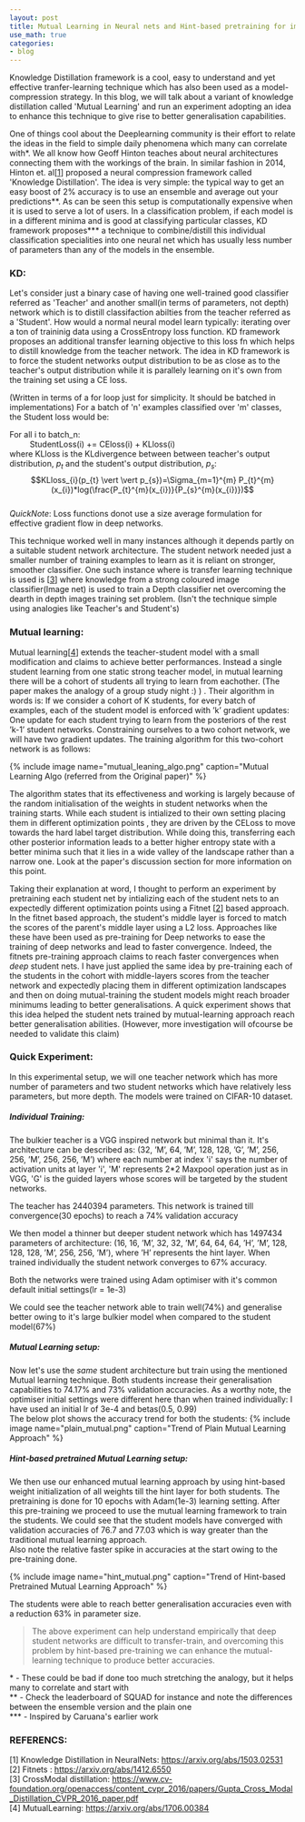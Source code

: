 ```yaml
---
layout: post
title: Mutual Learning in Neural nets and Hint-based pretraining for improved accuracies
use_math: true
categories:
- blog
---
```


<!--morestart-->
Knowledge Distillation framework is a cool, easy to understand and yet effective tranfer-learning technique which has also been used as a model-compression
strategy. In this blog, we will talk about a variant of knowledge distillation called 'Mutual Learning' and run an experiment adopting an idea to enhance this technique to give rise to better generalisation capabilities.
<!--more-->

One of things cool about the Deeplearning community is their effort to relate the ideas in the field to simple daily phenomena which many can correlate with\*. We all know how Geoff Hinton teaches about neural architectures connecting them with the workings of the brain. In similar fashion in 2014, Hinton et. al\[[1][kd]\] proposed a neural compression framework called 'Knowledge Distillation'. The idea is very simple: the typical way to get an easy boost of 2% accuracy is to use an ensemble and average out your predictions\*\*. As can be seen this setup is computationally expensive when it is used to serve a lot of users. In a classification problem, if each model is in a different minima and is good at classifying particular classes, KD framework proposes\*\*\* a technique to combine/distill this individual classification specialities into one neural net which has usually less number of parameters than any of the models in the ensemble. 


### KD:
Let's consider just a binary case of having one well-trained good classifier referred as 'Teacher' and another small(in terms of parameters, not depth)
network which is to distill classifaction abilties from the teacher referred as a 'Student'. How would a normal neural model learn typically: iterating over a ton of traininig data using a CrossEntropy loss function. KD framework proposes an additional transfer learning objective to this loss fn which helps to distill knowledge from the teacher network. The idea in KD framework is to force the student networks output distribution to be as close as to the teacher's output distribution while it is parallely learning on it's own from the training set using a CE loss.

(Written in terms of a for loop just for simplicity. It should be batched in implementations)
For a batch of 'n' examples classified over 'm' classes, the Student loss would be:<br/>

For all i to batch_n: <br/>
$\qquad$  StudentLoss(i) $+=$ CEloss(i) $+$ KLloss(i) <br/>
where KLloss is the KLdivergence between between teacher's output distribution, $p_t$ and the student's output distribution, $p_s$:
$$KLloss_{i}(p_{t} \vert \vert p_{s})=\Sigma_{m=1}^{m} P_{t}^{m}(x_{i})*log(\frac{P_{t}^{m}(x_{i})}{P_{s}^{m}(x_{i})})$$ <br/>
*QuickNote*: Loss functions donot use a size average formulation for effective gradient flow in deep networks.

This technique worked well in many instances although it depends partly on a suitable student network architecture. The student network needed just a smaller number of training examples to learn as it is reliant on stronger, smoother classifier. One such instance where is transfer learning technique is used is \[[3][crossdistill]\] where knowledge from a strong coloured image classifier(Image net) is used to train a Depth classifier net overcoming the dearth in depth images training set problem.
(Isn't the technique simple using analogies like Teacher's and Student's)

### Mutual learning:
Mutual learning\[[4][mutual]\] extends the teacher-student model with a small modification and claims to achieve better performances. Instead a single student learning from one static strong teacher model, in mutual learning there will be a cohort of students all trying to learn from eachother. (The paper makes the analogy of a group study night :) ) .
Their algorithm in words is: If we consider a cohort of K students, for every batch of examples, each of the student model is enforced
with ’k’ gradient updates: One update for each student trying to learn from the posteriors of the rest ’k-1’ student networks. Constraining
ourselves to a two cohort network, we will have two gradient updates. The training algorithm for this two-cohort network is as follows:

{% include image name="mutual_leaning_algo.png" caption="Mutual Learning Algo (referred from the Original paper)" %}


The algorithm states that its effectiveness and working is largely because of the random initialisation of the weights in student networks when the training starts.  While each student is intialized to their own setting placing them in different optimization points , they are  driven  by  the  CELoss  to  move  towards  the  hard  label  target  distribution.  While  doing  this, transferring  each  other  posterior  information  leads  to  a  better  higher  entropy  state  with  a  better minima such that it lies in a wide valley of the landscape rather than a narrow one. Look at the paper's discussion section for more
information on this point.

Taking their explanation at word, I thought to perform an experiment by pretraining each student net by intializing each of the student nets to an expectedly different optimization points using a Fitnet \[[2][fitnets]\] based approach. In the fitnet based approach, the student's middle layer is forced to match the scores of the parent's middle layer using a L2 loss. Approaches like these have been used as pre-training for Deep networks to ease the training of deep networks and lead to faster convergence. Indeed, the fitnets pre-training approach claims to reach faster convergences when *deep* student nets.  I have just applied the same idea by pre-training each of the students in the cohort with middle-layers scores from the teacher network and expectedly placing them in different optimization landscapes and then on doing mutual-training the student models might reach broader minimums leading to better generalisations.
A quick experiment shows that this idea helped the student nets trained by mutual-learning approach reach better generalisation abilities.
(However, more investigation will ofcourse be needed to validate this claim)


### Quick Experiment:
In this experimental setup, we will one teacher network which has more number of parameters and two student networks which have relatively
less parameters, but more depth. The models were trained on  CIFAR-10 dataset. 

##### Individual Training:
The bulkier teacher is a VGG inspired network but minimal than it. It's architecture can be described as:  (32,  ’M’,  64,  ’M’,  128,  128,  ’G’,  ’M’,  256,  256,  ’M’,  256,  256, ’M’) where each number at index 'i' says the number of activation units at layer 'i', 'M' represents 2*2 Maxpool operation just as in VGG, 'G' is the guided layers whose scores will be targeted by the student networks. 

The teacher has 2440394 parameters.  This network is trained till convergence(30 epochs) to reach a 74% validation accuracy

We then model a thinner but deeper student network which has 1497434 parameters of architecture:  (16, 16, ’M’, 32, 32, ’M’, 64, 64, 64, ’H’, ’M’, 128, 128, 128, ’M’, 256, 256, ’M’),
 where ’H’ represents the hint layer. When trained individually the student network converges to 67% accuracy.

Both the networks were trained using Adam optimiser with it's common default initial settings(lr = 1e-3)

We could see the teacher network able to train well(74%) and generalise better owing to it's large bulkier model when compared to the student model(67%)

##### Mutual Learning setup:
Now let's use the *same* student architecture but train using the mentioned Mutual learning technique. Both students increase their generalisation
capabilities to 74.17% and 73% validation accuracies. As a worthy note, the optimiser initial settings were different here than when trained individually: I have used an initial lr of 3e-4 and betas(0.5, 0.99)<br/> 
The below plot shows the accuracy trend for both the students:
{% include image name="plain_mutual.png" caption="Trend of Plain Mutual Learning Approach" %}

##### Hint-based pretrained Mutual Learning setup:
We then use our enhanced mutual learning approach by using hint-based weight initialization of all weights till the hint layer for both students. The pretraining is done for 10 epochs with Adam(1e-3) learning setting.  After this pre-training we proceed to use the mutual learning framework to train the students.  We could see that the student models have converged with validation accuracies of 76.7 and 77.03 which is way greater than the traditional mutual learning approach. <br/>
Also note the relative faster spike in accuracies at the start owing to the pre-training done.

{% include image name="hint_mutual.png" caption="Trend of Hint-based Pretrained Mutual Learning Approach" %}

The students were able to reach better generalisation accuracies even with a reduction 63% in parameter size.


>The above experiment can help understand empirically that deep student networks are difficult to transfer-train, and overcoming this problem by hint-based pre-training we can enhance the mutual-learning technique to produce better accuracies.


\*    -  These could be bad if done too much stretching the analogy, but it helps many to correlate and start with  <br/>
\*\*   - Check the leaderboard of SQUAD for instance and note the differences between the ensemble version and the plain one  <br/>
\*\*\*  - Inspired by Caruana's earlier work

### REFERENCS:
[1] Knowledge Distillation in NeuralNets: https://arxiv.org/abs/1503.02531  <br/>
[2] Fitnets : https://arxiv.org/abs/1412.6550  	<br/>
[3] CrossModal distillation: https://www.cv-foundation.org/openaccess/content_cvpr_2016/papers/Gupta_Cross_Modal_Distillation_CVPR_2016_paper.pdf <br/>
[4] MutualLearning: https://arxiv.org/abs/1706.00384  <br/>


[kd]: https://arxiv.org/abs/1503.02531
[fitnets]: https://arxiv.org/abs/1412.6550
[crossdistill]: https://www.cv-foundation.org/openaccess/content_cvpr_2016/papers/Gupta_Cross_Modal_Distillation_CVPR_2016_paper.pdf
[mutual]: https://arxiv.org/abs/1706.00384


